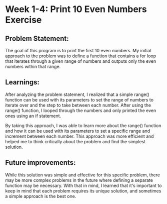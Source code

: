 # Week 1-4: Print 10 Even Numbers Exercise

## Problem Statement:
The goal of this program is to print the first 10 even numbers. My initial approach to the problem was to define a function that contains a for loop that iterates through a given range of numbers and outputs only the even numbers within that range.

## Learnings:
After analyzing the problem statement, I realized that a simple range() function can be used with its parameters to set the range of numbers to iterate over and the step to take between each number. After using the range() function, I looped through the numbers and only printed the even ones using an if statement.

By taking this approach, I was able to learn more about the range() function and how it can be used with its parameters to set a specific range and increment between each number. This approach was more efficient and helped me to think critically about the problem and find the simplest solution.

## Future improvements:
While this solution was simple and effective for this specific problem, there may be more complex problems in the future where defining a separate function may be necessary. With that in mind, I learned that it's important to keep in mind that each problem requires its unique solution, and sometimes a simple approach is the best one.

